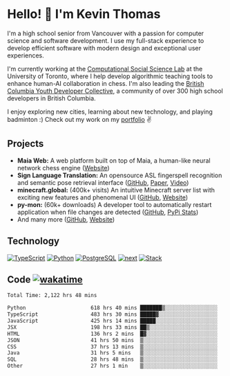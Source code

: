 # Hello! 👋 I'm Kevin Thomas

I'm a high school senior from Vancouver with a passion for computer science and software development. I use my full-stack experience to develop efficient software with modern design and exceptional user experiences.

I'm currently working at the [Computational Social Science Lab](https://csslab.cs.toronto.edu/) at the University of Toronto, where I help develop algorithmic teaching tools to enhance human-AI collaboration in chess. I'm also leading the [British Columbia Youth Developer Collective](https://bcydc.ca/), a community of over 300 high school developers in British Columbia.

I enjoy exploring new cities, learning about new technology, and playing badminton :) Check out my work on my [portfolio](https://kevinjosethomas.com/) ✌️

## Projects
- **Maia Web:** A web platform built on top of Maia, a human-like neural network chess engine ([Website](https://maiachess.com/))
- **Sign Language Translation:** An opensource ASL fingerspell recognition and semantic pose retrieval interface ([GitHub](https://github.com/kevinjosethomas/sign-language-processing), [Paper](https://arxiv.org/abs/2408.09311), [Video](https://www.youtube.com/watch?v=uuPxMWQRoXc))
- **minecraft.global:** (400k+ visits) An intuitive Minecraft server list with exciting new features and phenomenal UI ([GitHub](https://github.com/kevinjosethomas?tab=repositories&q=minecraft&type=&language=&sort=), [Website](https://minecraft.global/))
- **py-mon:** (60k+ downloads) A developer tool to automatically restart application when file changes are detected ([GitHub](https://github.com/kevinjosethomas/py-mon), [PyPi Stats](https://pypistats.org/packages/py-mon))
- And many more ([GitHub](https://github.com/kevinjosethomas?tab=repositories), [Website](https://kevinjosethomas.com/work))

## Technology
[![TypeScript](https://github.com/kevinjosethomas/kevinjosethomas/assets/46242684/444b2e5d-659f-41f5-81fe-3abafb75cb6c)](https://kevinjosethomas.com/stack)
[![Python](https://github.com/kevinjosethomas/kevinjosethomas/assets/46242684/34a174c4-54db-4c4e-9842-2324d47cb043)](https://kevinjosethomas.com/stack)
[![PostgreSQL](https://github.com/kevinjosethomas/kevinjosethomas/assets/46242684/46d6de1c-c483-4dc7-ab3a-87763af6fc78)](https://kevinjosethomas.com/stack)
[![next](https://github.com/kevinjosethomas/kevinjosethomas/assets/46242684/bc46bae5-1ad9-42a7-b7a2-427cbde7c994)](https://kevinjosethomas.com/stack)
[![Stack](https://github.com/kevinjosethomas/kevinjosethomas/assets/46242684/0b9b7eeb-8cce-4a56-bffd-3131dd4dd88c)](https://kevinjosethomas.com/stack)




## Code [![wakatime](https://wakatime.com/badge/user/e9d16d74-e01d-4a37-8086-9257e0bde1c2.svg?style=flat-square)](https://wakatime.com/@e9d16d74-e01d-4a37-8086-9257e0bde1c2)
<!--START_SECTION:waka-->

```txt
Total Time: 2,122 hrs 48 mins

Python                     618 hrs 40 mins ███████▒░░░░░░░░░░░░░░░░░   28.78 %
TypeScript                 483 hrs 30 mins █████▓░░░░░░░░░░░░░░░░░░░   22.49 %
JavaScript                 425 hrs 14 mins █████░░░░░░░░░░░░░░░░░░░░   19.78 %
JSX                        198 hrs 33 mins ██▒░░░░░░░░░░░░░░░░░░░░░░   09.24 %
HTML                       136 hrs 2 mins  █▓░░░░░░░░░░░░░░░░░░░░░░░   06.33 %
JSON                       41 hrs 50 mins  ▒░░░░░░░░░░░░░░░░░░░░░░░░   01.95 %
CSS                        37 hrs 13 mins  ▒░░░░░░░░░░░░░░░░░░░░░░░░   01.73 %
Java                       31 hrs 5 mins   ▒░░░░░░░░░░░░░░░░░░░░░░░░   01.45 %
SQL                        28 hrs 48 mins  ▒░░░░░░░░░░░░░░░░░░░░░░░░   01.34 %
Other                      27 hrs 1 min    ▒░░░░░░░░░░░░░░░░░░░░░░░░   01.26 %
```

<!--END_SECTION:waka-->
